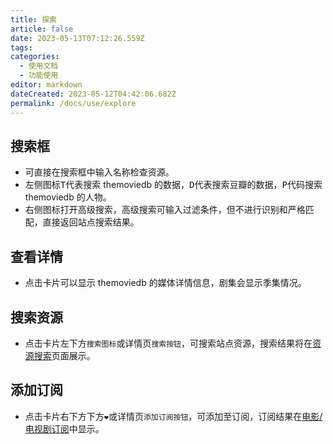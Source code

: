 ```yaml
---
title: 探索
article: false
date: 2023-05-13T07:12:26.559Z
tags:
categories: 
  - 使用文档
  - 功能使用
editor: markdown
dateCreated: 2023-05-12T04:42:06.682Z
permalink: /docs/use/explore
---
```


## 搜索框

- 可直接在搜索框中输入名称检查资源。
- 左侧图标<kbd>T</kbd>代表搜索 themoviedb 的数据，<kbd>D</kbd>代表搜索豆瓣的数据，<kbd>P</kbd>代码搜索 themoviedb 的人物。
- 右侧图标打开高级搜索，高级搜索可输入过滤条件，但不进行识别和严格匹配，直接返回站点搜索结果。

## 查看详情

- 点击卡片可以显示 themoviedb 的媒体详情信息，剧集会显示季集情况。

## 搜索资源

- 点击卡片左下方`搜索图标`或详情页`搜索按钮`，可搜索站点资源，搜索结果将在[资源搜索](/docs/use/search/)页面展示。

## 添加订阅

- 点击卡片右下方下方`❤`或详情页`添加订阅按钮`，可添加至订阅，订阅结果在[电影/电视剧订阅](/docs/use/subscribe#电影/电视剧订阅)中显示。
